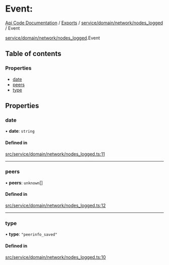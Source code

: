# Event: 
 
[Api Code Documentation](../README.md) / [Exports](../modules.md) / [service/domain/network/nodes\_logged](../modules/service_domain_network_nodes_logged.md) / Event

[service/domain/network/nodes\_logged](../modules/service_domain_network_nodes_logged.md).Event

## Table of contents

### Properties

- [date](service_domain_network_nodes_logged.Event.md#date)
- [peers](service_domain_network_nodes_logged.Event.md#peers)
- [type](service_domain_network_nodes_logged.Event.md#type)

## Properties

### date

• **date**: `string`

#### Defined in

[src/service/domain/network/nodes_logged.ts:11](https://github.com/openkfw/TruBudget/blob/1602d8b/api/src/service/domain/network/nodes_logged.ts#L11)

___

### peers

• **peers**: `unknown`[]

#### Defined in

[src/service/domain/network/nodes_logged.ts:12](https://github.com/openkfw/TruBudget/blob/1602d8b/api/src/service/domain/network/nodes_logged.ts#L12)

___

### type

• **type**: ``"peerinfo_saved"``

#### Defined in

[src/service/domain/network/nodes_logged.ts:10](https://github.com/openkfw/TruBudget/blob/1602d8b/api/src/service/domain/network/nodes_logged.ts#L10)
